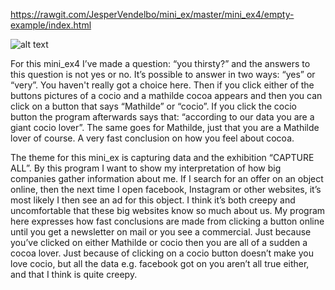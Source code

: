 https://rawgit.com/JesperVendelbo/mini_ex/master/mini_ex4/empty-example/index.html

![alt text](https://github.com/JesperVendelbo/mini_ex/blob/master/mini_ex4/Skærmbillede%202018-03-05%20kl.%2015.12.53.png)

For this mini_ex4 I’ve made a question: “you thirsty?” and the answers to this question is not yes or no. It’s possible to answer in two ways: “yes” or “very”. You haven't really got a choice here. Then if you click either of the buttons pictures of a cocio and a mathilde cocoa appears and then you can click on a button that says “Mathilde” or “cocio”. If you click the cocio button the program afterwards says that: “according to our data you are a giant cocio lover”. The same goes for Mathilde, just that you are a Mathilde lover of course. A very fast conclusion on how you feel about cocoa. 

The theme for this mini_ex is capturing data and the exhibition “CAPTURE ALL”. By this program I want to show my interpretation of how big companies gather information about me. If I search for an offer on an object online, then the next time I open facebook, Instagram or other websites, it’s most likely I then see an ad for this object. I think it’s both creepy and uncomfortable that these big websites know so much about us. My program here expresses how fast conclusions are made from clicking a button online until you get a newsletter on mail or you see a commercial. Just because you’ve clicked on either Mathilde or cocio then you are all of a sudden a cocoa lover. Just because of clicking on a cocio button doesn’t make you love cocio, but all the data e.g. facebook got on you aren’t all true either, and that I think is quite creepy.


